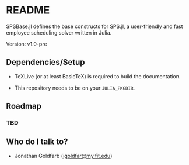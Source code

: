 # README #

SPSBase.jl defines the base constructs for SPS.jl, a user-friendly and fast employee scheduling solver written in Julia.

Version: v1.0-pre

## Dependencies/Setup ##

* TeXLive (or at least BasicTeX) is required to build the documentation.

* This repository needs to be on your `JULIA_PKGDIR`.

## Roadmap ##

### TBD

## Who do I talk to? ##

* Jonathan Goldfarb (jgoldfar@my.fit.edu)